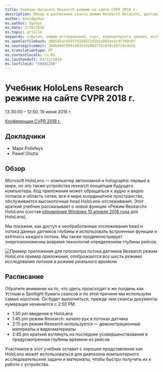 ```yaml
---
title: Учебник HoloLens Research режиме на сайте CVPR 2018 г.
description: Обзор и расписание сеанса режим Research HoloLens, доставляются на конференции CVPR 19 июня 2018 года.
author: davidgedye
ms.author: dgedye
ms.date: 2/28/2018
ms.topic: article
keywords: событие, режим исследований, cvpr, компьютерного зрения, исследований, HoloLens
ms.openlocfilehash: d08545ac643ffd1d8621d1b2a802ee1c4f769c0f
ms.sourcegitcommit: 384b0087899cd835a3a965f75c6f6c607c9edd1b
ms.translationtype: MT
ms.contentlocale: ru-RU
ms.lasthandoff: 04/12/2019
ms.locfileid: "59601256"
---
```

# <a name="hololens-research-mode-tutorial-at-cvpr-2018"></a>Учебник HoloLens Research режиме на сайте CVPR 2018 г.
13:30:00 – 12:50. 19 июня 2018 г.

[Конференция CVPR 2018 г.](http://cvpr2018.thecvf.com/)

## <a name="presenters"></a>Докладчики
* Марк Pollefeys
* Pawel Olszta

## <a name="overview"></a>Обзор
Microsoft HoloLens — компьютер автономной и holographic первый в мире, но это также устройства research концепция будущего компьютера.
Код приложения может обращаться к аудио и видео потоков и область сетки, все в мире координатное пространство, обслуживается высокоточные head HoloLens-отслеживания. Этот краткий учебник рассказывает о новой функции «Режим Research» HoloLens (состав [обновления Windows 10 апреля 2018 года](release-notes-april-2018.md) для HoloLens).

Мы покажем, как доступ к необработанные отслеживания head и потока данных датчиков глубины и использовать встроенные функции и extrinsics каждого потока.  Мы также продемонстрирует энергоэкономичны вовремя технологий определением глубины рейсов.

![Пример приложения для просмотра потока датчиков Research режим](images/sensor-stream-viewer.jpg)
*HoloLens пример приложения, отображаются все шесть режима исследования потоков в режиме реального времени.*

## <a name="schedule"></a>Расписание
Обратите внимание на то, что здесь происходит в же полдень как Устным и Spotlight бумаги сеансов и по этой причине мы используем самые короткие.
Он будет выполняться, прежде чем сеансы документы нумерация начинается с 2:50 PM.

- 1:30 pm введение в HoloLens 
- 1:45 pm режим Research: начало рук в потоках датчика 
- 2:15 pm режим Research используется — демонстрационные материалы и видеоматериалы 
- 2:45 pm краткий взглянуть на последние усовершенствования в предусмотренная глубины времени из рейсов 

Участников в этот учебник оставит с хорошее представление как HoloLens может использоваться для диапазона компьютерного исследовательские задачи и материалы, чтобы быстро получить их к работе с устройства.
